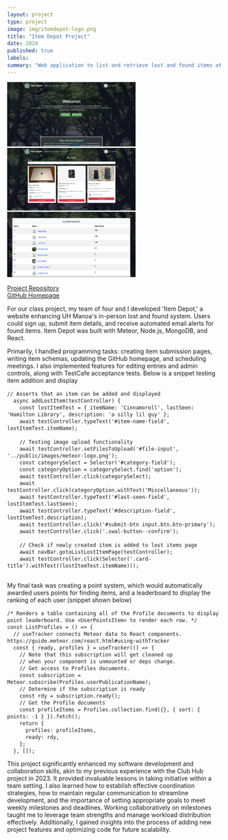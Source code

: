 ```yaml
---
layout: project
type: project
image: img/itemdepot-logo.png
title: "Item Depot Project"
date: 2024
published: true
labels:
summary: "Web application to list and retrieve lost and found items at UH Manoa"
---
```

<div class="text-center p-4">
  <img width="300px" src="../img/itemdepot-homepage.jpg" class="img-thumbnail" >
  <img width="300px" src="../img/M3-myitems.png" class="img-thumbnail" >
  <img width="300px" src="../img/leaderboard.png" class="img-thumbnail" >
</div>


[Project Repository](https://github.com/item-depot/item-depot) <br>
[GitHub Homepage](https://item-depot.github.io/) 

For our class project, my team of four and I developed 'Item Depot,' a website enhancing UH Manoa's in-person lost and found system. Users could sign up, submit item details, and receive automated email alerts for found items. Item Depot was built with Meteor, Node.js, MongoDB, and React.

Primarily, I handled programming tasks: creating item submission pages, writing item schemas, updating the GitHub homepage, and scheduling meetings. I also implemented features for editing entries and admin controls, along with TestCafe acceptance tests. Below is a snippet testing item addition and display
```
// Asserts that an item can be added and displayed
  async addLostItem(testController) {
    const lostItemTest = { itemName: 'Cinnamoroll', lastSeen: 'Hamilton Library', description: 'a silly lil guy' };
    await testController.typeText('#item-name-field', lostItemTest.itemName);
    
    // Testing image upload functionality
    await testController.setFilesToUpload('#file-input', '../public/images/meteor-logo.png');
    const categorySelect = Selector('#category-field');
    const categoryOption = categorySelect.find('option');
    await testController.click(categorySelect);
    await testController.click(categoryOption.withText('Miscellaneous'));
    await testController.typeText('#last-seen-field', lostItemTest.lastSeen);
    await testController.typeText('#description-field', lostItemTest.description);
    await testController.click('#submit-btn input.btn.btn-primary');
    await testController.click('.swal-button--confirm');
    
    // Check if newly created item is added to lost items page
    await navBar.gotoListLostItemPage(testController);
    await testController.click(Selector('.card-title').withText((lostItemTest.itemName)));
  
```
My final task was creating a point system, which would automatically awarded users points for finding items, and a leaderboard to display the ranking of each user (snippet shown below)

````
/* Renders a table containing all of the Profile documents to display point leaderboard. Use <UserPointsItem> to render each row. */
const ListProfiles = () => {
  // useTracker connects Meteor data to React components. https://guide.meteor.com/react.html#using-withTracker
  const { ready, profiles } = useTracker(() => {
    // Note that this subscription will get cleaned up
    // when your component is unmounted or deps change.
    // Get access to Profiles documents.
    const subscription = Meteor.subscribe(Profiles.userPublicationName);
    // Determine if the subscription is ready
    const rdy = subscription.ready();
    // Get the Profile documents
    const profileItems = Profiles.collection.find({}, { sort: { points: -1 } }).fetch();
    return {
      profiles: profileItems,
      ready: rdy,
    };
  }, []);
````

This project significantly enhanced my software development and collaboration skills, akin to my previous experience with the Club Hub project in 2023. It provided invaluable lessons in taking initiative within a team setting. I also learned how to establish effective coordination strategies, how to maintain regular communication to streamline development, and the importance of setting appropriate goals to meet weekly milestones and deadlines. Working collaboratively on milestones taught me to leverage team strengths and manage workload distribution effectively. Additionally, I gained insights into the process of adding new project features and optimizing code for future scalability.
